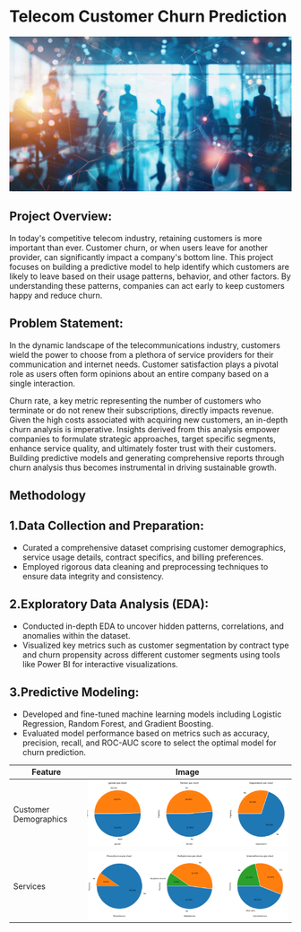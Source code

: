 # Telecom Customer Churn Prediction
![Image Alt Text](https://github.com/Hema1282/Telecom-Customer-Churn-Prediction/blob/fc9b3b12723b15e350566feaac102aabb4a67342/assests/people.jpg)

## Project Overview:
In today's competitive telecom industry, retaining customers is more important than ever. Customer churn, or when users leave for another provider, can significantly impact a company's bottom line. This project focuses on building a predictive model to help identify which customers are likely to leave based on their usage patterns, behavior, and other factors. By understanding these patterns, companies can act early to keep customers happy and reduce churn.
## Problem Statement:
In the dynamic landscape of the telecommunications industry, customers wield the power to choose from a plethora of service providers for their communication and internet needs. Customer satisfaction plays a pivotal role as users often form opinions about an entire company based on a single interaction. 


Churn rate, a key metric representing the number of customers who terminate or do not renew their subscriptions, directly impacts revenue. Given the high costs associated with acquiring new customers, an in-depth churn analysis is imperative. Insights derived from this analysis empower companies to formulate strategic approaches, target specific segments, enhance service quality, and ultimately foster trust with their customers. Building predictive models and generating comprehensive reports through churn analysis thus becomes instrumental in driving sustainable growth.
## Methodology
## 1.Data Collection and Preparation:

 * Curated a comprehensive dataset comprising customer demographics, service usage details, contract specifics, and billing preferences.
 * Employed rigorous data cleaning and preprocessing techniques to ensure data integrity and consistency.


## 2.Exploratory Data Analysis (EDA):

 * Conducted in-depth EDA to uncover hidden patterns, correlations, and anomalies within the dataset.
 * Visualized key metrics such as customer segmentation by contract type and churn propensity across different customer segments using tools like Power BI for interactive visualizations.


## 3.Predictive Modeling:

 * Developed and fine-tuned machine learning models including Logistic Regression, Random Forest, and Gradient Boosting.
 * Evaluated model performance based on metrics such as accuracy, precision, recall, and ROC-AUC score to select the optimal model for churn prediction.


|**Feature**|**Image**|
|---|---|
|Customer Demographics|![Image Alt Text](https://github.com/Hema1282/Telecom-Customer-Churn-Prediction/blob/43d42b2e547ddc59d7e149c0bd5893ab3b1d93f8/assests/customer_info.png)|
|Services|![Image Alt Text](https://github.com/Hema1282/Telecom-Customer-Churn-Prediction/blob/43d42b2e547ddc59d7e149c0bd5893ab3b1d93f8/assests/services.png)|








